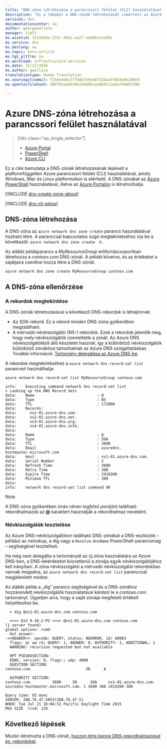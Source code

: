 ```yaml
---
title: "DNS-zóna létrehozása a parancssori felület (CLI) használatával| Microsoft Docs"
description: "Ez a témakör a DNS-zónák létrehozását ismerteti az Azure DNS-ben. Egy lépésenkénti útmutató, amelynek segítségével az Azure parancssori felületen keresztül létrehozhatja és kezelheti az első DNS-zónáját."
services: dns
documentationcenter: na
author: georgewallace
manager: timlt
ms.assetid: 1514426a-133c-491a-aa27-ee0962cea9dc
ms.service: dns
ms.devlang: na
ms.topic: hero-article
ms.tgt_pltfrm: na
ms.workload: infrastructure-services
ms.date: 12/21/2016
ms.author: gwallace
translationtype: Human Translation
ms.sourcegitcommit: f156e4d4c5ffddb7e93ebf21baa75864e0e260e9
ms.openlocfilehash: d00792a4bb19e194dbbcee8b9c11e4a744891388

---
```


# <a name="create-an-azure-dns-zone-using-cli"></a>Azure DNS-zóna létrehozása a parancssori felület használatával

> [!div class="op_single_selector"]
> * [Azure Portal](dns-getstarted-create-dnszone-portal.md)
> * [PowerShell](dns-getstarted-create-dnszone.md)
> * [Azure CLI](dns-getstarted-create-dnszone-cli.md)

Ez a cikk bemutatja a DNS-zónák létrehozásának lépéseit a platformfüggetlen Azure parancssori felület (CLI) használatával, amely Windows, Mac és Linux platformokon is elérhető. A DNS-zónákat az [Azure PowerShell](dns-getstarted-create-dnszone.md) használatával, illetve az [Azure Portalon](dns-getstarted-create-dnszone-portal.md) is létrehozhatja.

[!INCLUDE [dns-create-zone-about](../../includes/dns-create-zone-about-include.md)]

[!INCLUDE [dns-cli-setup](../../includes/dns-cli-setup-include.md)]


## <a name="create-a-dns-zone"></a>DNS-zóna létrehozása

A DNS-zóna az `azure network dns zone create` parancs használatával hozható létre. A paranccsal kapcsolatos súgó megtekintéséhez írja be a következőt: `azure network dns zone create -h`.

Az alábbi példaparancs a *MyResourceGroup* erőforráscsoportban létrehozza a *contoso.com* DNS-zónát. A példát követve, és az értékeket a sajátjaira cserélve hozza létre a DNS-zónát.

```azurecli
azure network dns zone create MyResourceGroup contoso.com
```

## <a name="verify-your-dns-zone"></a>A DNS-zóna ellenőrzése

### <a name="view-records"></a>A rekordok megtekintése

A DNS-zónák létrehozásával a következő DNS-rekordok is létrejönnek:

* Az *SOA*-rekord. Ez a rekord minden DNS-zóna gyökerében megtalálható.
* A mérvadó névkiszolgálói (NS-) rekordok. Ezek a rekordok jelenítik meg, hogy mely névkiszolgálók üzemeltetik a zónát. Az Azure DNS névkiszolgálókból álló készletet használ, így a különböző névkiszolgálók különböző zónákhoz tartozhatnak az Azure DNS szolgáltatásban. További információ: [Tartomány delegálása az Azure DNS-be](dns-domain-delegation.md).

A rekordok megtekintéséhez a `azure network dns-record-set list` parancsot használhatja:

```azurecli
azure network dns record-set list MyResourceGroup contoso.com

info:    Executing command network dns record-set list
+ Looking up the DNS Record Sets
data:    Name                            : @
data:    Type                            : NS
data:    TTL                             : 172800
data:    Records:
data:      ns1-01.azure-dns.com.
data:      ns2-01.azure-dns.net.
data:      ns3-01.azure-dns.org.
data:      ns4-01.azure-dns.info.
data:
data:    Name                            : @
data:    Type                            : SOA
data:    TTL                             : 3600
data:    Email                           : azuredns-hostmaster.microsoft.com
data:    Host                            : ns1-01.azure-dns.com.
data:    Serial Number                   : 2
data:    Refresh Time                    : 3600
data:    Retry Time                      : 300
data:    Expire Time                     : 2419200
data:    Minimum TTL                     : 300
data:
info:    network dns record-set list command OK
```

> [!NOTE]
> A DNS-zóna gyökerében (más néven *legfelső pontján*) található rekordhalmazok az **@** karaktert használják a rekordhalmaz neveként.

### <a name="test-name-servers"></a>Névkiszolgálók tesztelése

Az Azure DNS-névkiszolgálókon található DNS-zónákat a DNS-eszközök – például az nslookup, a dig vagy a `Resolve-DnsName` PowerShell-parancsmag – segítségével tesztelheti.

Ha még nem delegálta a tartományát az új zóna használatára az Azure DNS-ben, a DNS-lekérdezést közvetlenül a zónája egyik névkiszolgálójához kell irányítani. A zóna névkiszolgálói a mérvadó névkiszolgálói rekordokban vannak megadva, az `azure network dns record-set list` paranccsal megjelenített módon.

Az alábbi példa a „dig” parancs segítségével és a DNS-zónához hozzárendelt névkiszolgálók használatával kérdezi le a contoso.com tartományt. Ügyeljen arra, hogy a saját zónája megfelelő értékeit helyettesítse be.

```
  > dig @ns1-01.azure-dns.com contoso.com
  
  <<>> DiG 9.10.2-P2 <<>> @ns1-01.azure-dns.com contoso.com
(1 server found)
global options: +cmd
  Got answer:
->>HEADER<<- opcode: QUERY, status: NOERROR, id: 60963
  flags: qr aa rd; QUERY: 1, ANSWER: 0, AUTHORITY: 1, ADDITIONAL: 1
  WARNING: recursion requested but not available

  OPT PSEUDOSECTION:
  EDNS: version: 0, flags:; udp: 4000
  QUESTION SECTION:
contoso.com.                        IN      A

  AUTHORITY SECTION:
contoso.com.         3600     IN      SOA     ns1-01.azure-dns.com. azuredns-hostmaster.microsoft.com. 1 3600 300 2419200 300

Query time: 93 msec
SERVER: 208.76.47.5#53(208.76.47.5)
WHEN: Tue Jul 21 16:04:51 Pacific Daylight Time 2015
MSG SIZE  rcvd: 120
```

## <a name="next-steps"></a>Következő lépések

Miután létrehozta a DNS-zónát, [hozzon létre benne DNS-rekordhalmazokat és -rekordokat](dns-getstarted-create-recordset-cli.md).




<!--HONumber=Feb17_HO1-->


